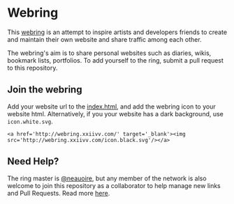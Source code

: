# Webring

This [webring](http://wiki.xxiivv.com/webring) is an attempt to inspire artists and developers friends to create and maintain their own website and share traffic among each other.

The webring's aim is to share personal websites such as diaries, wikis, bookmark lists, portfolios. To add yourself to the ring, submit a pull request to this repository. 

## Join the webring

Add your website url to the [index.html](https://github.com/XXIIVV/webring/edit/master/index.html), and add the webring icon to your website html. Alternatively, if you your website has a dark background, use `icon.white.svg`.

```
<a href='http://webring.xxiivv.com/' target='_blank'><img src='http://webring.xxiivv.com/icon.black.svg'/></a>
```

## Need Help?

The ring master is [@neauoire](http://twitter.com/neauoire), but any member of the network is also welcome to join this repository as a collaborator to help manage new links and Pull Requests. Read more [here](http://wiki.xxiivv.com/webring).
